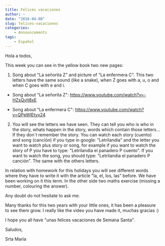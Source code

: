 ```yaml
---
title: Felices vacaciones
author: ~
date: "2018-04-08"
slug: felices-vacaciones
categories:
    - Announcements
tags:
    - Español
---
```


Hola a todos,

This week you can see in the yellow book two new pages: 

1. Song about "La señorita Z" and picture of "La enfermera C". This two letters have the same sound (like a snake), when Z goes with a, u, o and when C goes with e and i.

* Song about "La señorita Z": https://www.youtube.com/watch?v=-HZsQylt8xE

* Song about "La enfermera C": https://www.youtube.com/watch?v=QPeWlEtyx24

2. You will see the letters we have seen. They can tell you who is who in the story, whats happen in the story, words which contain those letters... If they don´t remember the story. You can watch each story (cuento) and song (canción) if you type in google: "Letrilandia" and the letter you want to watch plus story or song, for example if you want to watch the story of P you have to type: "Letrilandia el panadero P cuento". If you want to watch the song, you should type: "Letrilandia el panadero P canción". The same with the others letters. 

In relation with homework for this holidays you will see different words where they have to write it with the article "la, el, los, las" before. We have been working on it this term. In the other side two maths exercise (missing a number, colouring the answer).

Any doubt do not hesitate to ask me.

Many thanks for this two years with your little ones, it has been a pleasure to see them grow. I really like the video you have made it, muchas gracias :)

I hope you all have "unas felices vacaciones de Semana Santa".

Saludos,

Srta María

